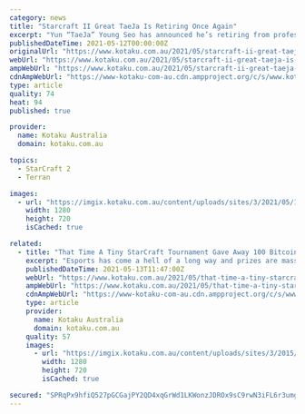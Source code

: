 ```yaml
---
category: news
title: "Starcraft II Great TaeJa Is Retiring Once Again"
excerpt: "Yun “TaeJa” Young Seo has announced he’s retiring from professional StarCraft II play.  “There are few individuals who have been as impactful as TaeJa in the path for Team Liquid to grow to where it is today,"
publishedDateTime: 2021-05-12T00:00:00Z
originalUrl: "https://www.kotaku.com.au/2021/05/starcraft-ii-great-taeja-is-retiring-once-again/"
webUrl: "https://www.kotaku.com.au/2021/05/starcraft-ii-great-taeja-is-retiring-once-again/"
ampWebUrl: "https://www.kotaku.com.au/2021/05/starcraft-ii-great-taeja-is-retiring-once-again/amp/"
cdnAmpWebUrl: "https://www-kotaku-com-au.cdn.ampproject.org/c/s/www.kotaku.com.au/2021/05/starcraft-ii-great-taeja-is-retiring-once-again/amp/"
type: article
quality: 74
heat: 94
published: true

provider:
  name: Kotaku Australia
  domain: kotaku.com.au

topics:
  - StarCraft 2
  - Terran

images:
  - url: "https://imgix.kotaku.com.au/content/uploads/sites/3/2021/05/12/825b7f60288855420035f0bed212660a.jpg?ar=16%3A9&auto=format&fit=crop&q=65&w=1280"
    width: 1280
    height: 720
    isCached: true

related:
  - title: "That Time A Tiny StarCraft Tournament Gave Away 100 Bitcoins"
    excerpt: "Esports has come a hell of a long way and prizes are massive, but they might not have netted you anywhere near as much as what placing 5th to 8th in this StarCraft 2 tournament would have got you."
    publishedDateTime: 2021-05-13T11:47:00Z
    webUrl: "https://www.kotaku.com.au/2021/05/that-time-a-tiny-starcraft-tournament-gave-away-100-bitcoins/"
    ampWebUrl: "https://www.kotaku.com.au/2021/05/that-time-a-tiny-starcraft-tournament-gave-away-100-bitcoins/amp/"
    cdnAmpWebUrl: "https://www-kotaku-com-au.cdn.ampproject.org/c/s/www.kotaku.com.au/2021/05/that-time-a-tiny-starcraft-tournament-gave-away-100-bitcoins/amp/"
    type: article
    provider:
      name: Kotaku Australia
      domain: kotaku.com.au
    quality: 57
    images:
      - url: "https://imgix.kotaku.com.au/content/uploads/sites/3/2015/12/Kerrigan.jpg?ar=16%3A9&auto=format&fit=crop&q=65&w=1280"
        width: 1280
        height: 720
        isCached: true

secured: "SPRqPx9hfiQ527pGCGajPY2QD4xqGrWd1LKWonzJDROx9sC9rwN3iFL6r3umgoq9dPc5rm2W+mYz8sPnUA0eVK4Fhj26zuJgzUzsy/PC2M+D0wN1fPx8No6fgKw4EGIX9sP7sAbKfTpORRZFMdWEd+NgYZyYWilMckC86k6pWCQarei0nz9k+5/3Zf5FcI4OGxd8xltg4P/Xdt4/AP+3HXrrkdG7G0SCCjCYpwLcjnrP6ItiY5YX03KziUVhJNmiS8DzgXlsHP/ux/QJcBrMhAR38akaAR3FDYngM0p11/J2vNk3y2pFbtwzE47j4PZfuEQ2hBbbmz1mpaRj5h+IP18eigWXFZN7TKJSRqm3uJ8=;Yw4XHvCBIeN2mxNnCpGIJA=="
---
```


